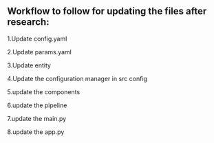 ## Workflow to follow for updating the files after research:

1.Update config.yaml

2.Update params.yaml

3.Update entity

4.Update the configuration manager in src config

5.update the components

6.update the pipeline

7.update the main.py

8.update the app.py